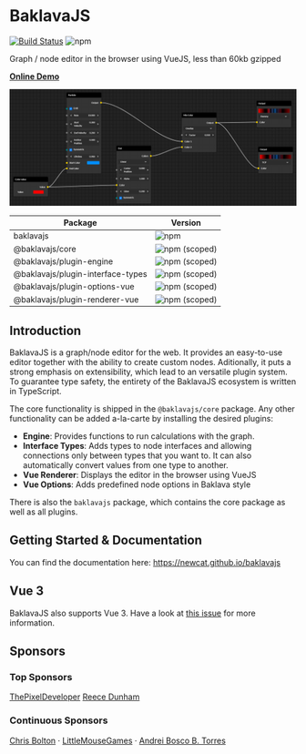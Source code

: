 # BaklavaJS

[![Build Status](https://travis-ci.org/newcat/baklavajs.svg?branch=master)](https://travis-ci.org/newcat/baklavajs)
![npm](https://img.shields.io/npm/v/baklavajs.svg)

Graph / node editor in the browser using VueJS, less than 60kb gzipped

**[Online Demo](https://codesandbox.io/s/baklavajs-example-jyc6f?file=/src/App.vue)**

![example](docs/img/example.png)

| Package | Version |
| --- | --- |
| baklavajs | ![npm](https://img.shields.io/npm/v/baklavajs.svg?style=flat-square) |
| @baklavajs/core | ![npm (scoped)](https://img.shields.io/npm/v/@baklavajs/core.svg?style=flat-square) |
| @baklavajs/plugin-engine | ![npm (scoped)](https://img.shields.io/npm/v/@baklavajs/plugin-engine.svg?style=flat-square) |
| @baklavajs/plugin-interface-types | ![npm (scoped)](https://img.shields.io/npm/v/@baklavajs/plugin-interface-types.svg?style=flat-square) |
| @baklavajs/plugin-options-vue | ![npm (scoped)](https://img.shields.io/npm/v/@baklavajs/plugin-options-vue.svg?style=flat-square) |
| @baklavajs/plugin-renderer-vue | ![npm (scoped)](https://img.shields.io/npm/v/@baklavajs/plugin-renderer-vue.svg?style=flat-square) |

## Introduction
BaklavaJS is a graph/node editor for the web. It provides an easy-to-use editor together with the ability to create custom nodes. Aditionally, it puts a strong emphasis on extensibility, which lead to an versatile plugin system.
To guarantee type safety, the entirety of the BaklavaJS ecosystem is written in TypeScript.

The core functionality is shipped in the `@baklavajs/core` package. Any other functionality can be added a-la-carte by installing the desired plugins:
* **Engine**: Provides functions to run calculations with the graph.
* **Interface Types**: Adds types to node interfaces and allowing connections only between types that you want to. It can also automatically convert values from one type to another.
* **Vue Renderer**: Displays the editor in the browser using VueJS
* **Vue Options**: Adds predefined node options in Baklava style

There is also the `baklavajs` package, which contains the core package as well as all plugins.

## Getting Started & Documentation
You can find the documentation here: https://newcat.github.io/baklavajs

## Vue 3
BaklavaJS also supports Vue 3. Have a look at [this issue](https://github.com/newcat/baklavajs/issues/135#issuecomment-890263908) for more information.

## Sponsors

### Top Sponsors
<a href="https://github.com/ThePixelDeveloper">ThePixelDeveloper</a>
<a href="https://github.com/RDIL">Reece Dunham</a>

### Continuous Sponsors
<a href="https://github.com/yochrisbolton">Chris Bolton</a>&nbsp;&middot;
<a href="https://github.com/LittleMouseGames">LittleMouseGames</a>&nbsp;&middot;
<a href="https://github.com/andreibosco">Andrei Bosco B. Torres</a>
